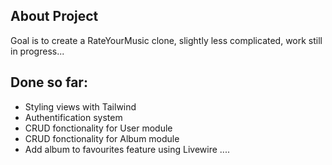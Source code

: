 ## About Project
Goal is to create a RateYourMusic clone, slightly less complicated, work still in progress...

## Done so far:
- Styling views with Tailwind
- Authentification system
- CRUD fonctionality for User module
- CRUD fonctionality for Album module
- Add album to favourites feature using Livewire
....
